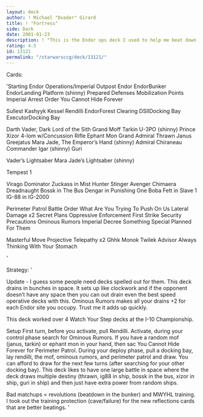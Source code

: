 ```yaml
---
layout: deck
author: ! Michael "Dvader" Girard
title: ! "Fortress"
side: Dark
date: 2001-01-23
description: ! "This is the Endor ops deck I used to help me beat down the competition at the I-10 Championship in Arizona."
rating: 4.5
id: 13121
permalink: "/starwarsccg/deck/13121/"
---
```

Cards: 

'Starting
Endor Operations/Imperial Outpost
Endor
EndorBunker
EndorLanding Platform (shinny)
Prepared Defenses
Mobilization Points
Imperial Arrest Order
You Cannot Hide Forever

Sullest
Kashyyk
Kessel
Rendilli
EndorForest Clearing
DSIIDocking Bay
ExecutorDocking Bay

Darth Vader, Dark Lord of the Sith
Grand Moff Tarkin
U-3PO (shinny)
Prince Xizor
4-lom w/Concussion Rifle
Ephant Mon
Grand Admiral Thrawn
Janus Greejatus
Mara Jade, The Emperor’s Hand (shinny)
Admiral Chiraneau
Commander Igar (shinny)
Guri

Vader’s Lightsaber
Mara Jade’s Lightsaber (shinny)

Tempest 1

Virago
Dominator
Zuckass in Mist Hunter
Stinger
Avenger
Chimaera
Dreadnaught
Bossk in The Bus
Dengar in Punishing One
Boba Fett in Slave 1
IG-88 in IG-2000

Perimeter Patrol
Battle Order
What Are You Trying To Push On Us
Lateral Damage x2
Secret Plans
Oppressive Enforcement
First Strike
Security Precautions
Ominous Rumors
Imperial Decree
Something Special Planned For Them

Masterful Move
Projective Telepathy x2
Ghhk
Monok
Twilek Advisor
Always Thinking With Your Stomach

'

Strategy: '

Update - I guess some people need decks spelled out for them.  This deck drains in bunches in space.  It sets up like clockwork and if the opponent doesn’t have any space then you can out drain even the best speed operative decks with this.  Ominous Rumors makes all your drains +2 for each Endor site you occupy.  Trust me it adds up quickly.


This deck worked over 4 Watch Your Step decks at the I-10 Championship.

Setup
First turn, before you activate, pull Rendilli.  Activate, during your control phase search for Ominous Rumors.  If you have a random mof (janus, tarkin) or ephant mon in your hand, then sac You Cannot Hide Forever for Perimeter Patrol.  During your deploy phase, pull a docking bay, lay rendilli, the mof, ominous rumors, and perimeter patrol and draw.  You can afford to draw for the next few turns (after searching for your other docking bay).	This deck likes to have one large battle in space where the deck draws multiple destiny (thrawn, ig88 in ship, bossk in the bus, xizor in ship, guri in ship) and then just have extra power from random ships.

Bad matchups = revolutions (beatdown in the bunker)
and MWYHL training.  I took out the training protection (cave/failure) for the new reflections cards that are better beatings.	'
